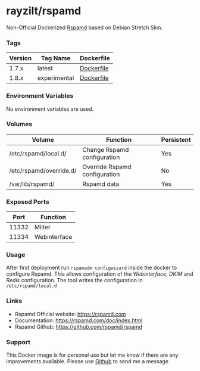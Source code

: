 # rayzilt/rspamd #

Non-Official Dockerized [Rspamd](https://rspamd.com/) based on Debian Stretch Slim.

### Tags ###
Version  | Tag Name | Dockerfile
-------- | ------------ | ---------
1.7.x    | latest       | [Dockerfile](https://github.com/Rayzilt/Docker-Rspamd/blob/master/Stable/Dockerfile)
1.8.x    | experimental | [Dockerfile](https://github.com/Rayzilt/Docker-Rspamd/blob/master/Experimental/Dockerfile)

### Environment Variables ###
No environment variables are used.

### Volumes ###
Volume                  | Function                      | Persistent
----------------------- | ----------------------------- | --------
/etc/rspamd/local.d/    | Change Rspamd configuration   | Yes
/etc/rspamd/override.d/ | Override Rspamd configuration | No
/var/lib/rspamd/        | Rspamd data                   | Yes

### Exposed Ports ###
Port  | Function
----- | ------------
11332 | Milter
11334 | Webinterface

### Usage ###
After first deployment run `rspamadm configwizard` inside the docker to configure Rspamd.
This allows configuration of the _Webinterface_, _DKIM_ and _Redis_ configuration. The tool writes the configuration in `/etc/rspamd/local.d`

### Links ###
* Rspamd Official website: https://rspamd.com
* Documentation: https://rspamd.com/doc/index.html
* Rspamd Github: https://github.com/rspamd/rspamd

### Support ###
This Docker image is for personal use but let me know if there are any improvements available.
Please use [Github](https://github.com/Rayzilt/Docker-Rspamd) to send me a message